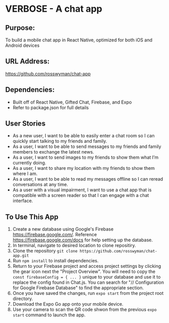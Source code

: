 # VERBOSE - A chat app

## Purpose:

To build a mobile chat app in React Native, optimized for both iOS and Android devices

## URL Address:

https://github.com/rosswyman/chat-app

## Dependencies:

- Built off of React Native, Gifted Chat, Firebase, and Expo
- Refer to package.json for full details

## User Stories

- As a new user, I want to be able to easily enter a chat room so I can quickly start talking to my friends and family.
- As a user, I want to be able to send messages to my friends and family members to exchange the latest news.
- As a user, I want to send images to my friends to show them what I’m currently doing.
- As a user, I want to share my location with my friends to show them where I am.
- As a user, I want to be able to read my messages offline so I can reread conversations at any time.
- As a user with a visual impairment, I want to use a chat app that is compatible with a screen reader so that I can engage with a chat interface.

## To Use This App

1. Create a new database using Google's Firebase https://firebase.google.com/. Reference https://firebase.google.com/docs for help setting up the database.
2. In terminal, navigate to desired location to clone repositiry.
3. Clone the repository `git clone https://github.com/rosswyman/chat-app.git`
4. Run `npm install` to install dependencies.
5. Return to your Firebase project and access project settings by clicking the gear icon next the "Project Overview". You will need to copy the `const firebaseConfig = { ... }` unique to your database and use it to replace the config found in Chat.js. You can search for "// Configuration for Google Firebase Database" to find the appropriate section.
6. Once you have saved the changes, run `expo start` from the project root directory.
7. Download the Expo Go app onto your mobile device.
8. Use your camera to scan the QR code shwon from the previous `expo start` command to launch the app.

